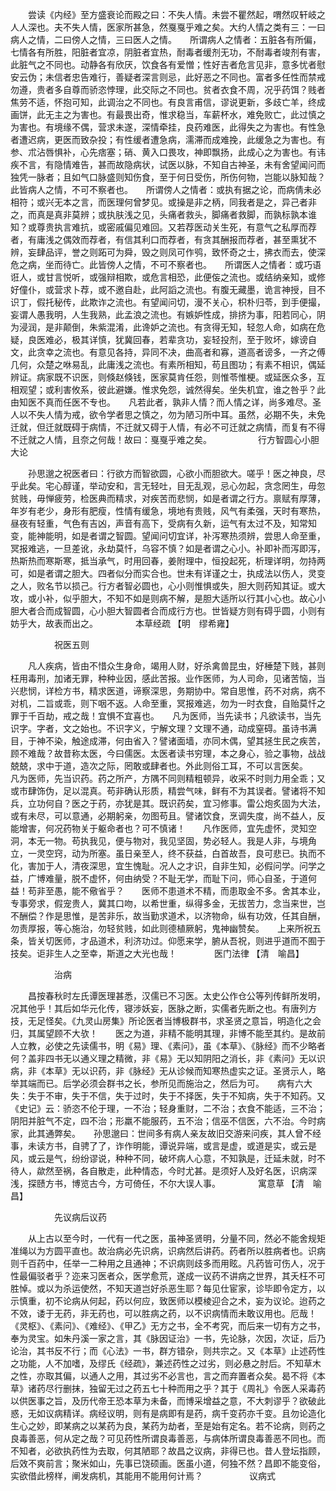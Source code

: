 <!-- { "loadSidebar": true } -->
　　尝读《内经》至方盛衰论而殿之曰：不失人情。未尝不瞿然起，喟然叹轩岐之人人深也。夫不失人情，医家所甚急，然戛戛乎难之矣。大约人情之类有三：一曰病人之情，二曰傍人之情，三曰医人之情。　　所谓病人之情者：五脏各有所偏，七情各有所胜，阳脏者宜凉，阴脏者宜热，耐毒者缓剂无功，不耐毒者竣剂有害，此脏气之不同也。动静各有欣厌，饮食各有爱憎；性好吉者危言见非，意多忧者慰安云伪；未信者忠告难行，善疑者深言则忌，此好恶之不同也。富者多任性而禁戒勿遵，贵者多自尊而骄恣悖理，此交际之不同也。贫者衣食不周，况乎药饵？贱者焦劳不适，怀抱可知，此调治之不同也。有良言甫信，谬说更新，多歧亡羊，终成画饼，此无主之为害也。有最畏出奇，惟求稳当，车薪杯水，难免败亡，此过慎之为害也。有境缘不偶，营求未遂，深情牵挂，良药难医，此得失之为害也。有性急者遭迟病，更医而致杂投；有性缓者遭急病，濡滞而成难挽，此缓急之为害也。有参、朮沾唇惧补，心先痞塞；硝、黄入口畏攻，神即飘扬，此成心之为害也。有讳疾不言，有隐情难告，甚而故隐病状，试医以脉，不知自古神圣，未有舍望闻问而独凭一脉者；且如气口脉盛则知伤食，至于何日受伤，所伤何物，岂能以脉知哉？此皆病人之情，不可不察者也。　　所谓傍人之情者：或执有据之论，而病倩未必相符；或兴无本之言，而医理何曾梦见。或操是非之柄，同我者是之，异己者非之，而真是真非莫辨；或执肤浅之见，头痛者救头，脚痛者救脚，而孰标孰本谁知？或尊贵执言难抗，或密戚偏见难回。又若荐医动关生死，有意气之私厚而荐者，有庸浅之偶效而荐者，有信其利口而荐者，有贪其酬报而荐者，甚至熏犹不辨，妄肆品评，誉之则跖可为舜，毁之则凤可作鸮，致怀奇之士，拂衣而去，使深危之病，坐而待亡。此皆傍人之情，不可不察者也。　　所谓医人之情者：或巧语诳人，或甘言悦听，或强辩相欺，或危言相恐，此便侫之流也。或结纳亲知，或修好僮仆，或营求卜荐，或不邀自赴，此阿謟之流也。有腹无藏墨，诡言神授，目不识丁，假托秘传，此欺诈之流也。有望闻问切，漫不关心，枳朴归苓，到手便撮，妄谓人愚我明，人生我熟，此孟浪之流也。有嫉妒性成，排挤为事，阳若同心，阴为浸润，是非颠倒，朱紫混淆，此谗妒之流也。有贪得无知，轻忽人命，如病在危疑，良医难必，极其详慎，犹冀回春，若辈贪功，妄轻投剂，至于败坏，嫁谤自文，此贪幸之流也。有意见各持，异同不决，曲高者和寡，道高者谤多，一齐之傅几何，众楚之咻易乱，此庸浅之流也。有素所相知，苟且图功；有素不相识，偶延辨证。病家既不识医，则倏赵倏钱，医家莫肯任怨，则惟苓惟梗。或延医众多，互相观望；或利害攸系，彼此避嫌。惟求免怨，诚然得矣。坐失机宜，谁之咎乎？此由知医不真而任医不专也。　　凡若此者，孰非人情？而人情之详，尚多难尽。圣人以不失人情为戒，欲令学者思之慎之，勿为陋习所中耳。虽然，必期不失，未免迁就，但迁就既碍于病情，不迁就又碍于人情，有必不可迁就之病情，而复有不得不迁就之人情，且奈之何哉！故曰：戛戛乎难之矣。
　　　　　行方智圆心小胆大论

　　孙思邈之祝医者曰：行欲方而智欲圆，心欲小而胆欲大。嗟乎！医之神良，尽乎此矣。宅心醇谨，举动安和，言无轻吐，目无乱观，忌心勿起，贪念罔生，毋忽贫贱，毋惮疲劳，检医典而精求，对疾苦而悲悯，如是者谓之行方。禀赋有厚薄，年岁有老少，身形有肥瘦，性情有缓急，境地有贵贱，风气有柔强，天时有寒热，昼夜有轻重，气色有吉凶，声音有高下，受病有久新，运气有太过不及，知常知变，能神能明，如是者谓之智圆。望闻问切宜详，补泻寒热须辨，尝思人命至重，冥报难逃，一旦差讹，永劫莫忏，乌容不慎？如是者谓之心小。补即补而泻即泻，热斯热而寒斯寒，抵当承气，时用回春，姜附理中，恒投起死，析理详明，勿持两可，如是者谓之胆大。四者似分而实合也。世未有详谨之士，执成法以伤人，灵变之人，败名节以损己。行方者智必圆也，心小则惟惧或失，胆大则药知其证。或大攻，或小补，似乎胆大，不知不如是则病不解，是胆大适所以行其小心也。故心小胆大者合而成智圆，心小胆大智圆者合而成行方也。世皆疑方则有碍乎圆，小则有妨乎大，故表而出之。
　　　　本草经疏 【明　缪希雍】

　　　　　祝医五则

　　凡人疾病，皆由不惜众生身命，竭用人财，好杀禽兽昆虫，好棰楚下贱，甚则枉用毒刑，加诸无罪，种种业因，感此苦报。业作医师，为人司命，见诸苦恼，当兴悲悯，详检方书，精求医道，谛察深思，务期协中。常自思惟，药不对病，病不对机，二旨或乖，则下咽不返。人命至重，冥报难逃，勿为一时衣食，自贻莫忏之罪于千百劫，戒之哉！宜惧不宜喜也。　　凡为医师，当先读书；凡欲读书，当先识字。字者，文之始也。不识字义，宁解文理？文理不通，动成窒碍。虽诗书满目，于神不染，触途成滞，何由省入？譬诸面墙，亦同木偶，望其拯生民之疾苦，顾不难哉？故昔称太医，今曰儒医。太医者读书穷理，本之身心，验之事物，战战兢兢，求中于道，造次之际，罔敢或肆者也。外此则俗工耳，不可以言医矣。　　凡为医师，先当识药。药之所产，方隅不同则精粗顿异，收采不时则力用全乖；又或市肆饰伪，足以混真。苟非确认形质，精尝气味，鲜有不为其误者。譬诸将不知兵，立功何自？医之于药，亦犹是其。既识药矣，宜习修事。雷公炮炙固为大法，或有未尽，可以意通，必期躬亲，勿图苟且。譬诸饮食，烹调失度，尚不益人，反能增害，何况药物关于躯命者也？可不慎诸！　　凡作医师，宜先虚怀，灵知空洞，本无一物。苟执我见，便与物对，我见坚固，势必轻人。我是人非，与境角立，一灵空窍，动为所塞。虽日亲至人，终不获益，白首故吾，良可悲已。执而不化，害加于人，清夜深思，宜生愧耻。况人之才识，自非生知，必假问学。问学之益，广博难量，脱不虚怀，何由纳受？不耻无学，而耻下问，师心自圣，于道何益！苟非至愚，能不儆省乎？　　医师不患道术不精，而患取金不多。舍其本业，专事旁求，假宠贵人，冀其口吻，以希世重，纵得多金，无拔苦力，念当来世，岂不酬偿？作是思惟，是苦非乐，故当勤求道术，以济物命，纵有功效，任其自酬，勿责厚报，等心施治，勿轻贫贱，如此则德植厥躬，鬼神幽赞矣。　　上来所祝五条，皆关切医师，才品道术，利济功过。仰愿来学，腑从吾祝，则进乎道而不囿于技矣。讵非生人之至幸，斯道之大光也哉！
　　　　医门法律 【清　喻昌】

　　　　　治病

　　昌按春秋时左氏谭医理甚悉，汉儒已不习医。太史公作仓公等列传鲜所发明，况其他乎！其后如华元化传，寝涉妖妄，医脉之断，实儒者先断之也。有唐列方技，无足怪矣。《九灵山房集》所论医者当博极群书，求圣贤之意旨，明造化之会归，其属望顾不大欤！　　医之为道，非精不能明其理，非博不能至其约。是故前人立教，必使之先读儒书，明《易》理、《素问》，虽《本草》、《脉经》而不少略者何？盖非四书无以通义理之精微，非《易》无以知阴阳之消长，非《素问》无以识病，非《本草》无以识药，非《脉经》无从诊候而知寒热虚实之证。圣贤示人，略举其端而已。后学必须会群书之长，参所见而施治之，然后为可。　　病有六大失：失于不审，失于不信，失于过时，失于不择医，失于不知病，失于不知药。又《史记》云：骄恣不伦于理，一不治；轻身重财，二不治；衣食不能适，三不治；阴阳并脏气不定，四不治；形羸不能服药，五不治；信巫不信医，六不治。今时病家，此其通弊矣。　　孙思邈曰：世间多有病人亲友故旧交游来问疾，其人曾不经事，未读方书，自骋了了，诈作明能，谭说异端，或言是虚，或道是实，或云是风，或云是气，纷纷谬说，种种不同，破坏病人心意，不知孰是，迁延未就，时不待人，歘然至祸，各自散走，此种情态，今时尤甚。是须好人及好名医，识病深浅，探赜方书，博览古今，方可倚任，不尔大误人事。
　　　　寓意草 【清　喻昌】

　　　　　先议病后议药

　　从上古以至今时，一代有一代之医，虽神圣贤明，分量不同，然必不能舍规矩准绳以为方圆平直也。故治病必先识病，识病然后讲药。药者所以胜病者也。识病则千百药中，任举一二种用之且通神；不识病则歧多而用眩。凡药皆可伤人，况于性最偏驳者乎？迩来习医者众，医学愈荒，遂成一议药不讲病之世界，其夭枉不可胜悼。或以为杀运使然，不知天道岂好杀恶生耶？每见仕宦家，诊毕即令定方，以示慎重，初不论病从何起，药以何应，致医师以模棱迎合之术，妄为议论。迨药之不效，诿于无药，非无药也，可以胜病之药，以不识病情而未敢议用也。厄哉！《灵枢》、《素问》、《难经》、《甲乙》无方之书，全不考究，而后来一切有方之书，奉为灵宝。如朱丹溪一家之言，其《脉因证治》一书，先论脉，次因，次证，后乃论治，其书反不行；而《心法》一书，群方错杂，则共宗之。又《本草》止述药性之功能，人不加嗜，及缪氏《经疏》，兼述药性之过劣，则必悬之肘后。不知草木之性，亦取其偏，以通人之用，其过劣不必言也，言之而弃置者众矣。曷不将《本草》诸药尽行删抹，独留无过之药五七十种而用之乎？其于《周礼》令医人采毒药以供医事之旨，及历代帝王恐本草为未备，而博采增益之意，不大刺谬乎？欲破此惑，无如议病精详。病经议明，则有是病即有是药，病千变药亦千变。且勿论造化生心之妙，即某病之以某药为良，某药为劫者，至是始有定名。若不论病，则药之良毒善恶，何从定之哉？可见药性所谓良毒善恶，与病体所谓良毒善恶不同也。而不知者，必欲执药性为去取，何其陋耶？故昌之议病，非得已也。昔人登坛指顾，后效不爽前言；聚米如山，先事已饶硕画。医虽小道，何独不然？昌即不能变俗，实欲借此榜样，阐发病机，其能用不能用何计焉？
　　　　　议病式

